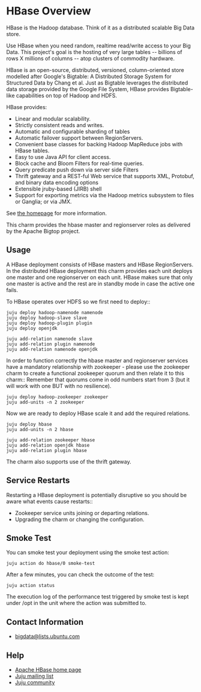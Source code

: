# HBase Overview

HBase is the Hadoop database. Think of it as a distributed scalable Big Data
store.

Use HBase when you need random, realtime read/write access to your Big Data.
This project's goal is the hosting of very large tables -- billions of rows X
millions of columns -- atop clusters of commodity hardware.

HBase is an open-source, distributed, versioned, column-oriented store modelled
after Google's Bigtable: A Distributed Storage System for Structured Data by
Chang et al. Just as Bigtable leverages the distributed data storage provided
by the Google File System, HBase provides Bigtable-like capabilities on top of
Hadoop and HDFS.

HBase provides:

- Linear and modular scalability.
- Strictly consistent reads and writes.
- Automatic and configurable sharding of tables
- Automatic failover support between RegionServers.
- Convenient base classes for backing Hadoop MapReduce jobs with HBase tables.
- Easy to use Java API for client access.
- Block cache and Bloom Filters for real-time queries.
- Query predicate push down via server side Filters
- Thrift gateway and a REST-ful Web service that supports XML, Protobuf,
  and binary data encoding options
- Extensible jruby-based (JIRB) shell
- Support for exporting metrics via the Hadoop metrics subsystem to files
  or Ganglia; or via JMX.

See [the homepage](http://hbase.apache.org) for more information.

This charm provides the hbase master and regionserver roles as delivered by the
Apache Bigtop project.


## Usage

A HBase deployment consists of HBase masters and HBase RegionServers.
In the distributed HBase deployment this charm provides each unit deploys
one master and one regionserver on each unit. HBase makes sure that
only one master is active and the rest are in standby mode in case
the active one fails. 

To HBase operates over HDFS so we first need to deploy::

    juju deploy hadoop-namenode namenode
    juju deploy hadoop-slave slave
    juju deploy hadoop-plugin plugin
    juju deploy openjdk

    juju add-relation namenode slave
    juju add-relation plugin namenode
    juju add-relation namenode openjdk

In order to function correctly the hbase master and regionserver services
have a mandatory relationship with zookeeper - please use the zookeeper charm
to create a functional zookeeper quorum and then relate it to this charm::
Remember that quorums come in odd numbers start from 3 (but it will work
with one BUT with no resilience).

    juju deploy hadoop-zookeeper zookeeper
    juju add-units -n 2 zookeeper

Now we are ready to deploy HBase scale it and add the required relations.

    juju deploy hbase
    juju add-units -n 2 hbase

    juju add-relation zookeeper hbase
    juju add-relation openjdk hbase
    juju add-relation plugin hbase

The charm also supports use of the thrift gateway.

## Service Restarts

Restarting a HBase deployment is potentially disruptive so you should be aware
what events cause restarts::

- Zookeeper service units joining or departing relations.
- Upgrading the charm or changing the configuration.


## Smoke Test

You can smoke test your deployment using the smoke test action:

    juju action do hbase/0 smoke-test

After a few minutes, you can check the outcome of the test:

    juju action status

The execution log of the performance test triggered by smoke test
is kept under /opt in the unit where the action was submitted to.


## Contact Information
- <bigdata@lists.ubuntu.com>

## Help
- [Apache HBase home page](https://hbase.apache.org/)
- [Juju mailing list](https://lists.ubuntu.com/mailman/listinfo/juju)
- [Juju community](https://jujucharms.com/community)
